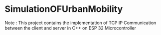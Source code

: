 # SimulationOFUrbanMobility

Note : This project contains the implementation of TCP IP Communication between the client and server in C++ on ESP 32 Microcontroller
